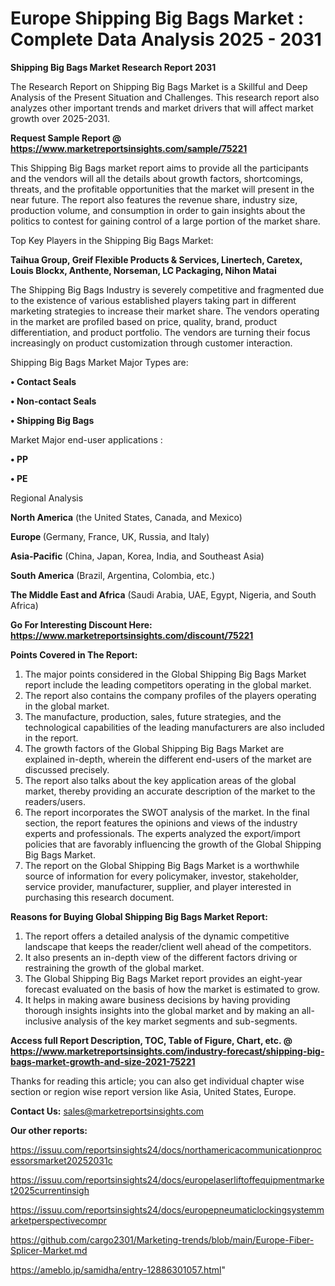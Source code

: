 # Europe Shipping Big Bags Market : Complete Data Analysis 2025 - 2031

<strong>Shipping Big Bags Market Research Report 2031</strong>

The Research Report on Shipping Big Bags Market is a Skillful and Deep Analysis of the Present Situation and Challenges. This research report also analyzes other important trends and market drivers that will affect market growth over 2025-2031.

<strong>Request Sample Report @ <a href=https://www.marketreportsinsights.com/sample/75221>https://www.marketreportsinsights.com/sample/75221</a></strong>

This Shipping Big Bags market report aims to provide all the participants and the vendors will all the details about growth factors, shortcomings, threats, and the profitable opportunities that the market will present in the near future. The report also features the revenue share, industry size, production volume, and consumption in order to gain insights about the politics to contest for gaining control of a large portion of the market share.

Top Key Players in the Shipping Big Bags Market:

<strong>Taihua Group, Greif Flexible Products & Services, Linertech, Caretex, Louis Blockx, Anthente, Norseman, LC Packaging, Nihon Matai</strong>

The Shipping Big Bags Industry is severely competitive and fragmented due to the existence of various established players taking part in different marketing strategies to increase their market share. The vendors operating in the market are profiled based on price, quality, brand, product differentiation, and product portfolio. The vendors are turning their focus increasingly on product customization through customer interaction.

Shipping Big Bags Market Major Types are:

<strong>• Contact Seals

• Non-contact Seals

• Shipping Big Bags</strong>

Market Major end-user applications :

<strong>• PP

• PE</strong>

Regional Analysis

</u><strong><b>North America</b></strong> (the United States, Canada, and Mexico)

<strong><b>Europe </b></strong>(Germany, France, UK, Russia, and Italy)

<strong><b>Asia-Pacific</b></strong> (China, Japan, Korea, India, and Southeast Asia)

<strong><b>South America</b></strong> (Brazil, Argentina, Colombia, etc.)

<strong><b>The Middle East and Africa</b></strong> (Saudi Arabia, UAE, Egypt, Nigeria, and South Africa)

<strong>Go For Interesting Discount Here: <a href=https://www.marketreportsinsights.com/discount/75221>https://www.marketreportsinsights.com/discount/75221</a></strong>

<strong>Points Covered in The Report:</strong>
<ol>
  <li>The major points considered in the Global Shipping Big Bags Market report include the leading competitors operating in the global market.</li>
  <li>The report also contains the company profiles of the players operating in the global market.</li>
  <li>The manufacture, production, sales, future strategies, and the technological capabilities of the leading manufacturers are also included in the report.</li>
  <li>The growth factors of the Global Shipping Big Bags Market are explained in-depth, wherein the different end-users of the market are discussed precisely.</li>
  <li>The report also talks about the key application areas of the global market, thereby providing an accurate description of the market to the readers/users.</li>
  <li>The report incorporates the SWOT analysis of the market. In the final section, the report features the opinions and views of the industry experts and professionals. The experts analyzed the export/import policies that are favorably influencing the growth of the Global Shipping Big Bags Market.</li>
  <li>The report on the Global Shipping Big Bags Market is a worthwhile source of information for every policymaker, investor, stakeholder, service provider, manufacturer, supplier, and player interested in purchasing this research document.</li>
</ol>
<strong>Reasons for Buying Global Shipping Big Bags Market Report:</strong>

<ol>
  <li>The report offers a detailed analysis of the dynamic competitive landscape that keeps the reader/client well ahead of the competitors.</li>
  <li>It also presents an in-depth view of the different factors driving or restraining the growth of the global market.</li>
  <li>The Global Shipping Big Bags Market report provides an eight-year forecast evaluated on the basis of how the market is estimated to grow.</li>
  <li>It helps in making aware business decisions by having providing thorough insights insights into the global market and by making an all-inclusive analysis of the key market segments and sub-segments.</li>
</ol>
<strong>Access full Report Description, TOC, Table of Figure, Chart, etc. @ <a href=https://www.marketreportsinsights.com/industry-forecast/shipping-big-bags-market-growth-and-size-2021-75221>https://www.marketreportsinsights.com/industry-forecast/shipping-big-bags-market-growth-and-size-2021-75221</a></strong>


Thanks for reading this article; you can also get individual chapter wise section or region wise report version like Asia, United States, Europe.

<strong>Contact Us:</strong>
sales@marketreportsinsights.com

<strong>Our other reports:</strong>

<a href=https://issuu.com/reportsinsights24/docs/northamericacommunicationprocessorsmarket20252031c>https://issuu.com/reportsinsights24/docs/northamericacommunicationprocessorsmarket20252031c</a>

<a href=https://issuu.com/reportsinsights24/docs/europelaserliftoffequipmentmarket2025currentinsigh>https://issuu.com/reportsinsights24/docs/europelaserliftoffequipmentmarket2025currentinsigh</a>

<a href=https://issuu.com/reportsinsights24/docs/europepneumaticlockingsystemmarketperspectivecompr>https://issuu.com/reportsinsights24/docs/europepneumaticlockingsystemmarketperspectivecompr</a>

<a href=https://github.com/cargo2301/Marketing-trends/blob/main/Europe-Fiber-Splicer-Market.md>https://github.com/cargo2301/Marketing-trends/blob/main/Europe-Fiber-Splicer-Market.md</a>

<a href=https://ameblo.jp/samidha/entry-12886301057.html>https://ameblo.jp/samidha/entry-12886301057.html</a>"
